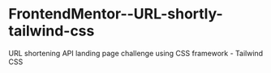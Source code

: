 # FrontendMentor--URL-shortly-tailwind-css
URL shortening API landing page challenge using CSS framework - Tailwind CSS
